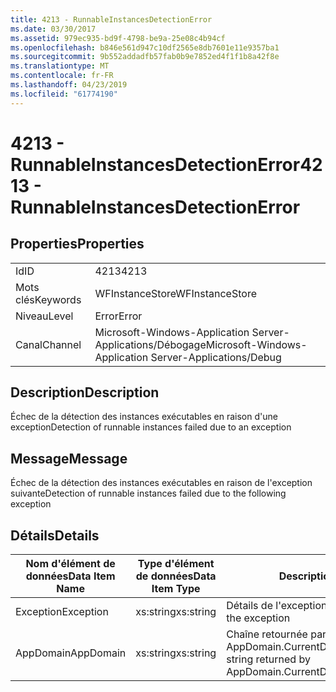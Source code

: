 ```yaml
---
title: 4213 - RunnableInstancesDetectionError
ms.date: 03/30/2017
ms.assetid: 979ec935-bd9f-4798-be9a-25e08c4b94cf
ms.openlocfilehash: b846e561d947c10df2565e8db7601e11e9357ba1
ms.sourcegitcommit: 9b552addadfb57fab0b9e7852ed4f1f1b8a42f8e
ms.translationtype: MT
ms.contentlocale: fr-FR
ms.lasthandoff: 04/23/2019
ms.locfileid: "61774190"
---
```

# <a name="4213---runnableinstancesdetectionerror"></a><span data-ttu-id="b24c7-102">4213 - RunnableInstancesDetectionError</span><span class="sxs-lookup"><span data-stu-id="b24c7-102">4213 - RunnableInstancesDetectionError</span></span>
## <a name="properties"></a><span data-ttu-id="b24c7-103">Properties</span><span class="sxs-lookup"><span data-stu-id="b24c7-103">Properties</span></span>  
  
|||  
|-|-|  
|<span data-ttu-id="b24c7-104">Id</span><span class="sxs-lookup"><span data-stu-id="b24c7-104">ID</span></span>|<span data-ttu-id="b24c7-105">4213</span><span class="sxs-lookup"><span data-stu-id="b24c7-105">4213</span></span>|  
|<span data-ttu-id="b24c7-106">Mots clés</span><span class="sxs-lookup"><span data-stu-id="b24c7-106">Keywords</span></span>|<span data-ttu-id="b24c7-107">WFInstanceStore</span><span class="sxs-lookup"><span data-stu-id="b24c7-107">WFInstanceStore</span></span>|  
|<span data-ttu-id="b24c7-108">Niveau</span><span class="sxs-lookup"><span data-stu-id="b24c7-108">Level</span></span>|<span data-ttu-id="b24c7-109">Error</span><span class="sxs-lookup"><span data-stu-id="b24c7-109">Error</span></span>|  
|<span data-ttu-id="b24c7-110">Canal</span><span class="sxs-lookup"><span data-stu-id="b24c7-110">Channel</span></span>|<span data-ttu-id="b24c7-111">Microsoft-Windows-Application Server-Applications/Débogage</span><span class="sxs-lookup"><span data-stu-id="b24c7-111">Microsoft-Windows-Application Server-Applications/Debug</span></span>|  
  
## <a name="description"></a><span data-ttu-id="b24c7-112">Description</span><span class="sxs-lookup"><span data-stu-id="b24c7-112">Description</span></span>  
 <span data-ttu-id="b24c7-113">Échec de la détection des instances exécutables en raison d'une exception</span><span class="sxs-lookup"><span data-stu-id="b24c7-113">Detection of runnable instances failed due to an exception</span></span>  
  
## <a name="message"></a><span data-ttu-id="b24c7-114">Message</span><span class="sxs-lookup"><span data-stu-id="b24c7-114">Message</span></span>  
 <span data-ttu-id="b24c7-115">Échec de la détection des instances exécutables en raison de l'exception suivante</span><span class="sxs-lookup"><span data-stu-id="b24c7-115">Detection of runnable instances failed due to the following exception</span></span>  
  
## <a name="details"></a><span data-ttu-id="b24c7-116">Détails</span><span class="sxs-lookup"><span data-stu-id="b24c7-116">Details</span></span>  
  
|<span data-ttu-id="b24c7-117">Nom d'élément de données</span><span class="sxs-lookup"><span data-stu-id="b24c7-117">Data Item Name</span></span>|<span data-ttu-id="b24c7-118">Type d'élément de données</span><span class="sxs-lookup"><span data-stu-id="b24c7-118">Data Item Type</span></span>|<span data-ttu-id="b24c7-119">Description</span><span class="sxs-lookup"><span data-stu-id="b24c7-119">Description</span></span>|  
|--------------------|--------------------|-----------------|  
|<span data-ttu-id="b24c7-120">Exception</span><span class="sxs-lookup"><span data-stu-id="b24c7-120">Exception</span></span>|<span data-ttu-id="b24c7-121">xs:string</span><span class="sxs-lookup"><span data-stu-id="b24c7-121">xs:string</span></span>|<span data-ttu-id="b24c7-122">Détails de l'exception</span><span class="sxs-lookup"><span data-stu-id="b24c7-122">The exception details for the exception</span></span>|  
|<span data-ttu-id="b24c7-123">AppDomain</span><span class="sxs-lookup"><span data-stu-id="b24c7-123">AppDomain</span></span>|<span data-ttu-id="b24c7-124">xs:string</span><span class="sxs-lookup"><span data-stu-id="b24c7-124">xs:string</span></span>|<span data-ttu-id="b24c7-125">Chaîne retournée par AppDomain.CurrentDomain.FriendlyName.</span><span class="sxs-lookup"><span data-stu-id="b24c7-125">The string returned by AppDomain.CurrentDomain.FriendlyName.</span></span>|
